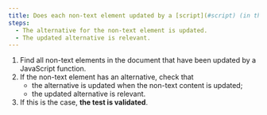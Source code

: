 ```yaml
---
title: Does each non-text element updated by a [script](#script) (in the page, or in a [frame](#frame)) and having an [alternative](#alternative-to-a-script) meet these conditions?
steps:
  - The alternative for the non-text element is updated.
  - The updated alternative is relevant.
---
```


1. Find all non-text elements in the document that have been updated by a JavaScript function.
2. If the non-text element has an alternative, check that
   - the alternative is updated when the non-text content is updated;
   - the updated alternative is relevant.
3. If this is the case, **the test is validated**.
